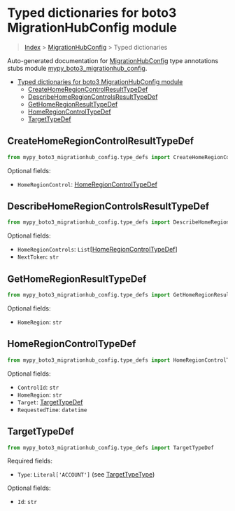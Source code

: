 # Typed dictionaries for boto3 MigrationHubConfig module

> [Index](..) > [MigrationHubConfig](.) > Typed dictionaries

Auto-generated documentation for
[MigrationHubConfig](https://boto3.amazonaws.com/v1/documentation/api/1.17.71/reference/services/migrationhub-config.html#MigrationHubConfig)
type annotations stubs module
[mypy_boto3_migrationhub_config](https://pypi.org/project/mypy-boto3-migrationhub-config/).

- [Typed dictionaries for boto3 MigrationHubConfig module](#typed-dictionaries-for-boto3-migrationhubconfig-module)
  - [CreateHomeRegionControlResultTypeDef](#createhomeregioncontrolresulttypedef)
  - [DescribeHomeRegionControlsResultTypeDef](#describehomeregioncontrolsresulttypedef)
  - [GetHomeRegionResultTypeDef](#gethomeregionresulttypedef)
  - [HomeRegionControlTypeDef](#homeregioncontroltypedef)
  - [TargetTypeDef](#targettypedef)

## CreateHomeRegionControlResultTypeDef

```python
from mypy_boto3_migrationhub_config.type_defs import CreateHomeRegionControlResultTypeDef
```

Optional fields:

- `HomeRegionControl`:
  [HomeRegionControlTypeDef](./type_defs.md#homeregioncontroltypedef)

## DescribeHomeRegionControlsResultTypeDef

```python
from mypy_boto3_migrationhub_config.type_defs import DescribeHomeRegionControlsResultTypeDef
```

Optional fields:

- `HomeRegionControls`:
  `List`\[[HomeRegionControlTypeDef](./type_defs.md#homeregioncontroltypedef)\]
- `NextToken`: `str`

## GetHomeRegionResultTypeDef

```python
from mypy_boto3_migrationhub_config.type_defs import GetHomeRegionResultTypeDef
```

Optional fields:

- `HomeRegion`: `str`

## HomeRegionControlTypeDef

```python
from mypy_boto3_migrationhub_config.type_defs import HomeRegionControlTypeDef
```

Optional fields:

- `ControlId`: `str`
- `HomeRegion`: `str`
- `Target`: [TargetTypeDef](./type_defs.md#targettypedef)
- `RequestedTime`: `datetime`

## TargetTypeDef

```python
from mypy_boto3_migrationhub_config.type_defs import TargetTypeDef
```

Required fields:

- `Type`: `Literal['ACCOUNT']` (see
  [TargetTypeType](./literals.md#targettypetype))

Optional fields:

- `Id`: `str`
